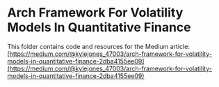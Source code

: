 # Arch Framework For Volatility Models In Quantitative Finance

This folder contains code and resources for the Medium article:
[https://medium.com/@kylejones_47003/arch-framework-for-volatility-models-in-quantitative-finance-2dba4155ee09](https://medium.com/@kylejones_47003/arch-framework-for-volatility-models-in-quantitative-finance-2dba4155ee09)
